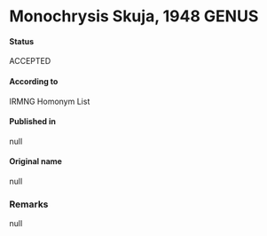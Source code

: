 Monochrysis Skuja, 1948 GENUS
=======

#### Status
ACCEPTED

#### According to
IRMNG Homonym List

#### Published in
null

#### Original name
null

### Remarks
null